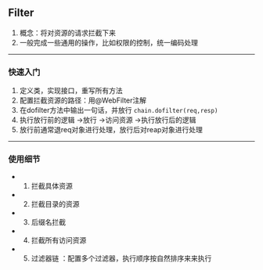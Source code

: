 ##  Filter

1. 概念：将对资源的请求拦截下来
2. 一般完成一些通用的操作，比如权限的控制，统一编码处理
---

### 快速入门
1. 定义类，实现接口，重写所有方法
2. 配置拦截资源的路径：用@WebFilter注解
3. 在dofilter方法中输出一句话，并放行 ````chain.dofilter(req,resp)````
4. 执行放行前的逻辑 ->放行 ->访问资源 ->执行放行后的逻辑
5. 放行前通常退req对象进行处理，放行后对reap对象进行处理

---
### 使用细节
- 1. 拦截具体资源
- 2. 拦截目录的资源
- 3. 后缀名拦截
- 4. 拦截所有访问资源
- 5. 过滤器链 ：配置多个过滤器，执行顺序按自然排序来来执行
